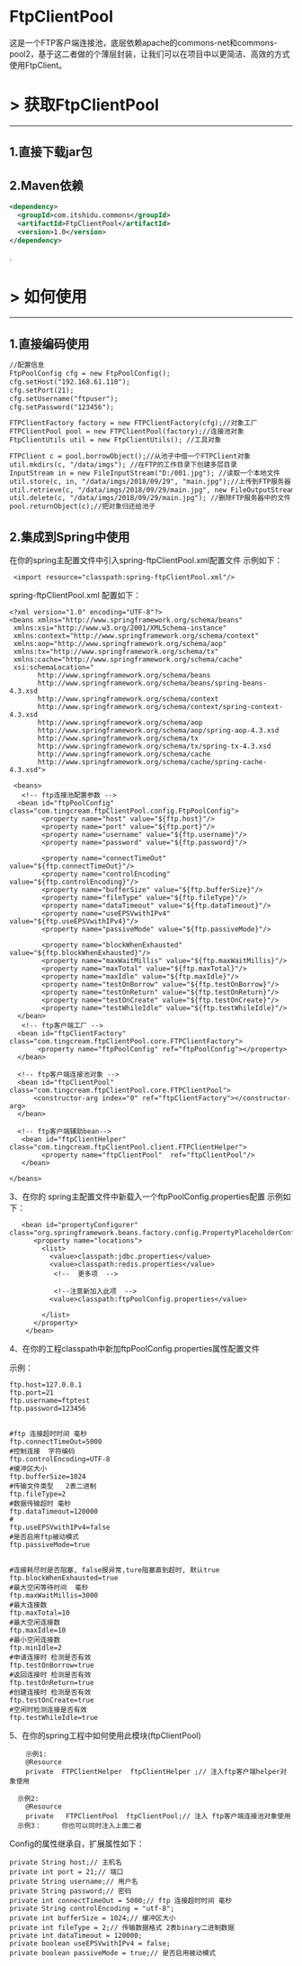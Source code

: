 # FtpClientPool
这是一个FTP客户端连接池，底层依赖apache的commons-net和commons-pool2，基于这二者做的个薄层封装，让我们可以在项目中以更简洁、高效的方式使用FtpClient。
# > 获取FtpClientPool
----
## 1.直接下载jar包

## 2.Maven依赖
```xml
<dependency>
  <groupId>com.itshidu.commons</groupId>
  <artifactId>FtpClientPool</artifactId>
  <version>1.0</version>
</dependency>
```
.
# > 如何使用
----
## 1.直接编码使用
```xml
//配置信息
FtpPoolConfig cfg = new FtpPoolConfig();
cfg.setHost("192.168.61.110");
cfg.setPort(21);
cfg.setUsername("ftpuser");
cfg.setPassword("123456");

FTPClientFactory factory = new FTPClientFactory(cfg);//对象工厂
FTPClientPool pool = new FTPClientPool(factory);//连接池对象
FtpClientUtils util = new FtpClientUtils(); //工具对象

FTPClient c = pool.borrowObject();//从池子中借一个FTPClient对象
util.mkdirs(c, "/data/imgs"); //在FTP的工作目录下创建多层目录
InputStream in = new FileInputStream("D:/001.jpg"); //读取一个本地文件
util.store(c, in, "/data/imgs/2018/09/29", "main.jpg");//上传到FTP服务器
util.retrieve(c, "/data/imgs/2018/09/29/main.jpg", new FileOutputStream("F:/002.jpg"));//从FTP服务器取回文件
util.delete(c, "/data/imgs/2018/09/29/main.jpg"); //删除FTP服务器中的文件
pool.returnObject(c);//把对象归还给池子

```


## 2.集成到Spring中使用
在你的spring主配置文件中引入spring-ftpClientPool.xml配置文件
	    示例如下：   
      
	 <import resource="classpath:spring-ftpClientPool.xml"/>
   
   spring-ftpClientPool.xml 配置如下：
   
   ```
   <?xml version="1.0" encoding="UTF-8"?>
<beans xmlns="http://www.springframework.org/schema/beans"
	xmlns:xsi="http://www.w3.org/2001/XMLSchema-instance"
	xmlns:context="http://www.springframework.org/schema/context"
	xmlns:aop="http://www.springframework.org/schema/aop"
	xmlns:tx="http://www.springframework.org/schema/tx"
    xmlns:cache="http://www.springframework.org/schema/cache"
	xsi:schemaLocation="
          http://www.springframework.org/schema/beans
          http://www.springframework.org/schema/beans/spring-beans-4.3.xsd
          http://www.springframework.org/schema/context
          http://www.springframework.org/schema/context/spring-context-4.3.xsd
          http://www.springframework.org/schema/aop
          http://www.springframework.org/schema/aop/spring-aop-4.3.xsd
          http://www.springframework.org/schema/tx
          http://www.springframework.org/schema/tx/spring-tx-4.3.xsd
          http://www.springframework.org/schema/cache
          http://www.springframework.org/schema/cache/spring-cache-4.3.xsd">
    
    <beans>
      <!-- ftp连接池配置参数 -->
     <bean id="ftpPoolConfig" class="com.tingcream.ftpClientPool.config.FtpPoolConfig">
           <property name="host" value="${ftp.host}"/>
           <property name="port" value="${ftp.port}"/>
           <property name="username" value="${ftp.username}"/>
           <property name="password" value="${ftp.password}"/>
           
           <property name="connectTimeOut" value="${ftp.connectTimeOut}"/>
           <property name="controlEncoding" value="${ftp.controlEncoding}"/>
           <property name="bufferSize" value="${ftp.bufferSize}"/>
           <property name="fileType" value="${ftp.fileType}"/>
           <property name="dataTimeout" value="${ftp.dataTimeout}"/>
           <property name="useEPSVwithIPv4" value="${ftp.useEPSVwithIPv4}"/>
           <property name="passiveMode" value="${ftp.passiveMode}"/>
           
           <property name="blockWhenExhausted" value="${ftp.blockWhenExhausted}"/>
           <property name="maxWaitMillis" value="${ftp.maxWaitMillis}"/>
           <property name="maxTotal" value="${ftp.maxTotal}"/>
           <property name="maxIdle" value="${ftp.maxIdle}"/>
           <property name="testOnBorrow" value="${ftp.testOnBorrow}"/>
           <property name="testOnReturn" value="${ftp.testOnReturn}"/>
           <property name="testOnCreate" value="${ftp.testOnCreate}"/>
           <property name="testWhileIdle" value="${ftp.testWhileIdle}"/>
     </bean>
      <!-- ftp客户端工厂 -->
     <bean id="ftpClientFactory" class="com.tingcream.ftpClientPool.core.FTPClientFactory">
          <property name="ftpPoolConfig" ref="ftpPoolConfig"></property>
     </bean>
     
     <!-- ftp客户端连接池对象 -->
     <bean id="ftpClientPool" class="com.tingcream.ftpClientPool.core.FTPClientPool">
         <constructor-arg index="0" ref="ftpClientFactory"></constructor-arg>
     </bean> 
    
     <!-- ftp客户端辅助bean-->
      <bean id="ftpClientHelper" class="com.tingcream.ftpClientPool.client.FTPClientHelper">
           <property name="ftpClientPool"  ref="ftpClientPool"/>
      </bean>
     
</beans>
 ```
  
  
 
3、在你的 spring主配置文件中新载入一个ftpPoolConfig.properties配置
	    示例如下：
      
	   <bean id="propertyConfigurer" class="org.springframework.beans.factory.config.PropertyPlaceholderConfigurer"> 
		  <property name="locations"> 
		    <list> 
		      <value>classpath:jdbc.properties</value> 
		      <value>classpath:redis.properties</value> 
		       <!--  更多项  -->
		       
		       <!--注意新加入此项  -->
		      <value>classpath:ftpPoolConfig.properties</value> 
		      
		    </list> 
		  </property> 
		</bean>
4、在你的工程classpath中新加ftpPoolConfig.properties属性配置文件

示例：  

```
ftp.host=127.0.0.1
ftp.port=21
ftp.username=ftptest
ftp.password=123456

 
#ftp 连接超时时间 毫秒
ftp.connectTimeOut=5000
#控制连接  字符编码
ftp.controlEncoding=UTF-8
#缓冲区大小
ftp.bufferSize=1024
#传输文件类型   2表二进制
ftp.fileType=2
#数据传输超时 毫秒
ftp.dataTimeout=120000
#
ftp.useEPSVwithIPv4=false
#是否启用ftp被动模式
ftp.passiveMode=true


#连接耗尽时是否阻塞, false报异常,ture阻塞直到超时, 默认true
ftp.blockWhenExhausted=true
#最大空闲等待时间  毫秒
ftp.maxWaitMillis=3000
#最大连接数
ftp.maxTotal=10
#最大空闲连接数
ftp.maxIdle=10
#最小空闲连接数
ftp.minIdle=2
#申请连接时 检测是否有效
ftp.testOnBorrow=true
#返回连接时 检测是否有效
ftp.testOnReturn=true
#创建连接时 检测是否有效
ftp.testOnCreate=true
#空闲时检测连接是否有效  
ftp.testWhileIdle=true
```

5、在你的spring工程中如何使用此模块(ftpClientPool)

	    示例1:           
	    @Resource  
	    private  FTPClientHelper  ftpClientHelper ;// 注入ftp客户端helper对象使用
      
	  示例2:    
	    @Resource
	    private   FTPClientPool  ftpClientPool;// 注入 ftp客户端连接池对象使用
	  示例3：     你也可以同时注入上面二者
	  
Config的属性继承自，扩展属性如下：
```
private String host;// 主机名
private int port = 21;// 端口
private String username;// 用户名
private String password;// 密码
private int connectTimeOut = 5000;// ftp 连接超时时间 毫秒
private String controlEncoding = "utf-8";
private int bufferSize = 1024;// 缓冲区大小
private int fileType = 2;// 传输数据格式 2表binary二进制数据
private int dataTimeout = 120000;
private boolean useEPSVwithIPv4 = false;
private boolean passiveMode = true;// 是否启用被动模式
```
